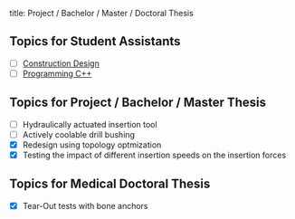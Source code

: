 title: Project / Bachelor / Master / Doctoral Thesis

## Topics for Student Assistants
- [ ] [Construction Design](thesis/konstruktion.pdf "topics")
- [ ]	[Programming C++](thesis/programmierung.pdf)

## Topics for Project / Bachelor / Master Thesis
- [ ] Hydraulically actuated insertion tool
- [ ] Actively coolable drill bushing
- [x] Redesign using topology optmization
- [x] Testing the impact of different insertion speeds on the insertion forces

## Topics for Medical Doctoral Thesis
- [x] Tear-Out tests with bone anchors
